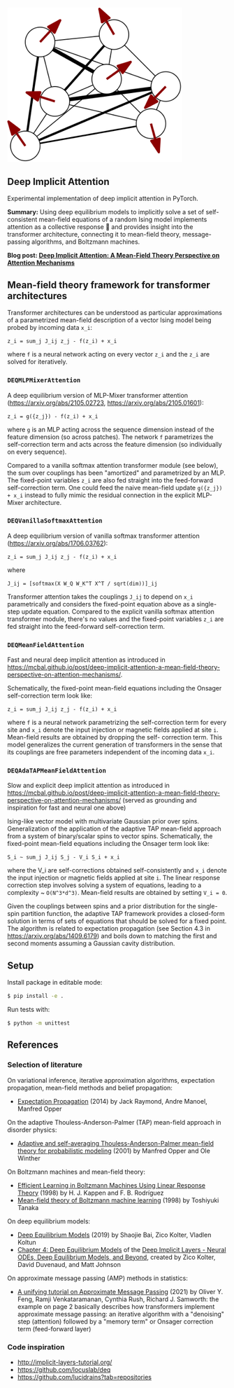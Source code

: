 <img src="./images/spins.png" width="400px"></img>

## Deep Implicit Attention

Experimental implementation of deep implicit attention in PyTorch.

**Summary:** Using deep equilibrium models to implicitly solve a set of self-consistent mean-field equations of a random Ising model implements attention as a collective response 🤗 and provides insight into the transformer architecture, connecting it to mean-field theory, message-passing algorithms, and Boltzmann machines.

**Blog post: [Deep Implicit Attention: A Mean-Field Theory Perspective on Attention Mechanisms](https://mcbal.github.io/post/deep-implicit-attention-a-mean-field-theory-perspective-on-attention-mechanisms/)**

## Mean-field theory framework for transformer architectures

Transformer architectures can be understood as particular approximations of a parametrized mean-field description of a vector Ising model being probed by incoming data `x_i`:
```
z_i = sum_j J_ij z_j - f(z_i) + x_i
```
where `f` is a neural network acting on every vector `z_i` and the `z_i` are solved for iteratively.

### `DEQMLPMixerAttention`

A deep equilibrium version of MLP-Mixer transformer attention (https://arxiv.org/abs/2105.02723, https://arxiv.org/abs/2105.01601):
```
z_i = g({z_j}) - f(z_i) + x_i
```
where `g` is an MLP acting across the sequence dimension instead of
the feature dimension (so across patches). The network `f` parametrizes the self-correction term and acts across the feature dimension (so individually on every sequence).

Compared to a vanilla softmax attention transformer module (see below), the
sum over couplings has been "amortized" and parametrized by an MLP.
The fixed-point variables `z_i` are also fed straight into the
feed-forward self-correction term. One could feed the naive mean-field update `g({z_j}) + x_i` instead to fully mimic the residual connection in the explicit MLP-Mixer architecture.

### `DEQVanillaSoftmaxAttention`

A deep equilibrium version of vanilla softmax transformer attention (https://arxiv.org/abs/1706.03762):
```
z_i = sum_j J_ij z_j - f(z_i) + x_i
```
where
```
J_ij = [softmax(X W_Q W_K^T X^T / sqrt(dim))]_ij
```
Transformer attention takes the couplings `J_ij` to depend on `x_i` parametrically and considers the fixed-point equation above as a single-step update equation. Compared to the explicit vanilla softmax attention transformer module, there's no values and the fixed-point variables `z_i` are fed straight into the feed-forward self-correction term.

### `DEQMeanFieldAttention`
Fast and neural deep implicit attention as introduced in https://mcbal.github.io/post/deep-implicit-attention-a-mean-field-theory-perspective-on-attention-mechanisms/.

Schematically, the fixed-point mean-field equations including the Onsager self-correction term look like:
```
z_i = sum_j J_ij z_j - f(z_i) + x_i
```
where `f` is a neural network parametrizing the self-correction term for
every site and `x_i` denote the input injection or magnetic fields applied
at site `i`. Mean-field results are obtained by dropping the self-
correction term. This model generalizes the current generation of transformers in the sense that its couplings are free parameters independent of the incoming data `x_i`.

### `DEQAdaTAPMeanFieldAttention`

Slow and explicit deep implicit attention as introduced in https://mcbal.github.io/post/deep-implicit-attention-a-mean-field-theory-perspective-on-attention-mechanisms/ (served as grounding and inspiration for fast and neural one above)

Ising-like vector model with multivariate Gaussian prior over spins. Generalization of the application of the adaptive TAP mean-field approach
from a system of binary/scalar spins to vector spins. Schematically, the
fixed-point mean-field equations including the Onsager term look like:
```
S_i ~ sum_j J_ij S_j - V_i S_i + x_i
```
where the V_i are self-corrections obtained self-consistently and `x_i`
denote the input injection or magnetic fields applied at site `i`. The
linear response correction step involves solving a system of equations,
leading to a complexity ~ `O(N^3*d^3)`. Mean-field results are obtained
by setting `V_i = 0`.

Given the couplings between spins and a prior distribution for the single-
spin partition function, the adaptive TAP framework provides a closed-form
solution in terms of sets of equations that should be solved for a fixed
point. The algorithm is related to expectation propagation (see Section
4.3 in https://arxiv.org/abs/1409.6179) and boils down to matching the
first and second moments assuming a Gaussian cavity distribution.

## Setup

Install package in editable mode:

```bash
$ pip install -e .
```

Run tests with:

```bash
$ python -m unittest
```

## References

### Selection of literature
On variational inference, iterative approximation algorithms, expectation propagation, mean-field methods and belief propagation:
- [Expectation Propagation](https://arxiv.org/abs/1409.6179) (2014) by Jack Raymond, Andre Manoel, Manfred Opper

On the adaptive Thouless-Anderson-Palmer (TAP) mean-field approach in disorder physics:
- [Adaptive and self-averaging Thouless-Anderson-Palmer mean-field theory for probabilistic modeling](https://link.aps.org/doi/10.1103/PhysRevE.64.056131) (2001) by Manfred Opper and Ole Winther

On Boltzmann machines and mean-field theory:
- [Efficient Learning in Boltzmann Machines Using Linear Response Theory](https://doi.org/10.1162/089976698300017386) (1998) by H. J. Kappen and
F. B. Rodríguez
- [Mean-field theory of Boltzmann machine learning](https://link.aps.org/doi/10.1103/PhysRevE.58.2302) (1998) by Toshiyuki Tanaka

On deep equilibrium models:
- [Deep Equilibrium Models](https://arxiv.org/abs/1909.01377) (2019) by Shaojie Bai, Zico Kolter, Vladlen Koltun
- [Chapter 4: Deep Equilibrium Models](https://implicit-layers-tutorial.org/deep_equilibrium_models/) of the [Deep Implicit Layers - Neural ODEs, Deep Equilibrium Models, and Beyond](http://implicit-layers-tutorial.org/), created by Zico Kolter, David Duvenaud, and Matt Johnson

On approximate message passing (AMP) methods in statistics: 
- [A unifying tutorial on Approximate Message Passing](https://arxiv.org/abs/2105.02180) (2021) by Oliver Y. Feng, Ramji Venkataramanan, Cynthia Rush, Richard J. Samworth: the example on page 2 basically describes how transformers implement approximate message passing: an iterative algorithm with a "denoising" step (attention) followed by a "memory term" or Onsager correction term (feed-forward layer)


### Code inspiration

- http://implicit-layers-tutorial.org/
- https://github.com/locuslab/deq
- https://github.com/lucidrains?tab=repositories
